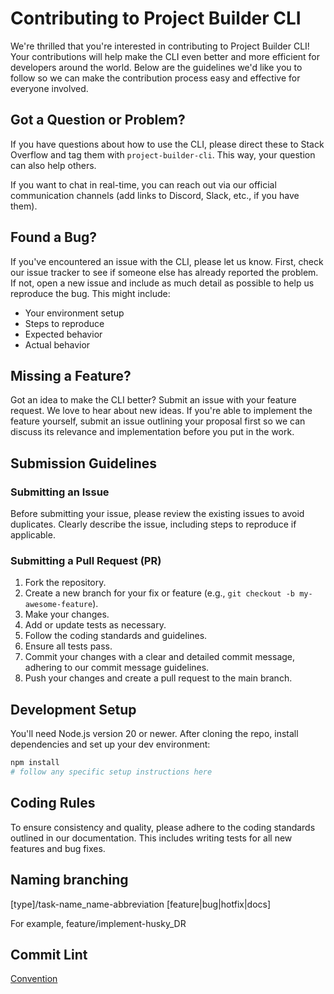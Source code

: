 # Contributing to Project Builder CLI

We're thrilled that you're interested in contributing to Project Builder CLI! Your contributions will help make the CLI even better and more efficient for developers around the world. Below are the guidelines we'd like you to follow so we can make the contribution process easy and effective for everyone involved.

## Got a Question or Problem?

If you have questions about how to use the CLI, please direct these to Stack Overflow and tag them with `project-builder-cli`. This way, your question can also help others.

If you want to chat in real-time, you can reach out via our official communication channels (add links to Discord, Slack, etc., if you have them).

## Found a Bug?

If you've encountered an issue with the CLI, please let us know. First, check our issue tracker to see if someone else has already reported the problem. If not, open a new issue and include as much detail as possible to help us reproduce the bug. This might include:

- Your environment setup
- Steps to reproduce
- Expected behavior
- Actual behavior

## Missing a Feature?

Got an idea to make the CLI better? Submit an issue with your feature request. We love to hear about new ideas. If you're able to implement the feature yourself, submit an issue outlining your proposal first so we can discuss its relevance and implementation before you put in the work.

## Submission Guidelines

### Submitting an Issue

Before submitting your issue, please review the existing issues to avoid duplicates. Clearly describe the issue, including steps to reproduce if applicable.

### Submitting a Pull Request (PR)

1. Fork the repository.
2. Create a new branch for your fix or feature (e.g., `git checkout -b my-awesome-feature`).
3. Make your changes.
4. Add or update tests as necessary.
5. Follow the coding standards and guidelines.
6. Ensure all tests pass.
7. Commit your changes with a clear and detailed commit message, adhering to our commit message guidelines.
8. Push your changes and create a pull request to the main branch.

## Development Setup

You'll need Node.js version 20 or newer. After cloning the repo, install dependencies and set up your dev environment:

```bash
npm install
# follow any specific setup instructions here
```

## Coding Rules
To ensure consistency and quality, please adhere to the coding standards outlined in our documentation. This includes writing tests for all new features and bug fixes.


## Naming branching
[type]/task-name_name-abbreviation
[feature|bug|hotfix|docs]

For example,
feature/implement-husky_DR


## Commit Lint
[Convention](https://www.conventionalcommits.org/en/v1.0.0/)